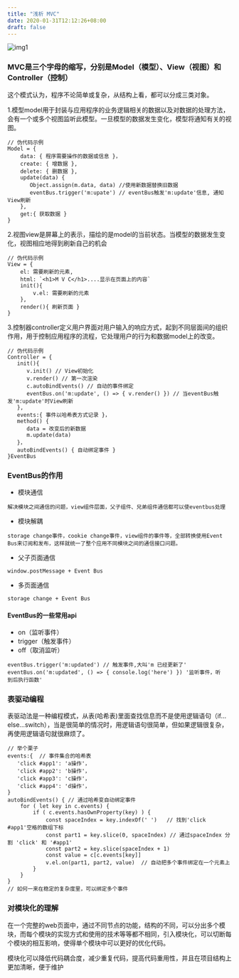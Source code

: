 ```yaml
---
title: "浅析 MVC"
date: 2020-01-31T12:12:26+08:00
draft: false
---
```



![img1](/images/MVC.jpg)

### MVC是三个字母的缩写，分别是Model（模型）、View（视图）和Controller（控制）

这个模式认为，程序不论简单或复杂，从结构上看，都可以分成三类对象。

1.模型model用于封装与应用程序的业务逻辑相关的数据以及对数据的处理方法，会有一个或多个视图监听此模型。一旦模型的数据发生变化，模型将通知有关的视图。

```
// 伪代码示例
Model = {
    data: { 程序需要操作的数据或信息 }，
    create: { 增数据 },
    delete: { 删数据 },
    update(data) { 
       Object.assign(m.data, data) //使用新数据替换旧数据
       eventBus.trigger('m:upate') // eventBus触发'm:update'信息, 通知View刷新 
    },
    get:{ 获取数据 } 
}
```

2.视图view是屏幕上的表示，描绘的是model的当前状态。当模型的数据发生变化，视图相应地得到刷新自己的机会

```
// 伪代码示例
View = {
    el: 需要刷新的元素,
    html: `<h1>M V C</h1>....显示在页面上的内容`
    init(){
        v.el: 需要刷新的元素
    },
    render(){ 刷新页面 }
}
```

3.控制器controller定义用户界面对用户输入的响应方式，起到不同层面间的组织作用，用于控制应用程序的流程，它处理用户的行为和数据model上的改变。
```
// 伪代码示例
Controller = {
   init(){
      v.init() // View初始化
      v.render() // 第一次渲染
      c.autoBindEvents() // 自动的事件绑定
      eventBus.on('m:update', () => { v.render() }) // 当eventBus触发'm:update'时View刷新
   },
   events:{ 事件以哈希表方式记录 }，
   method() {
      data = 改变后的新数据
      m.update(data)
   }，
   autoBindEvents() { 自动绑定事件 }
}EventBus
```

### EventBus的作用

* 模块通信

`解决模块之间通信的问题，view组件层面，父子组件、兄弟组件通信都可以使eventbus处理`

* 模块解耦
  
`storage change事件，cookie change事件，view组件的事件等，全部转换使用Event Bus来订阅和发布，这样就统一了整个应用不同模块之间的通信接口问题。`

* 父子页面通信

`window.postMessage + Event Bus`

* 多页面通信

`storage change + Event Bus`

#### EventBus的一些常用api

* on（监听事件）
* trigger（触发事件）
* off（取消监听）

```
eventBus.trigger('m:updated') // 触发事件,大叫'm 已经更新了'
eventBus.on('m:updated', () => { console.log('here') }) '监听事件，听
到后执行函数'
```

### 表驱动编程

表驱动法是一种编程模式，从表(哈希表)里面查找信息而不是使用逻辑语句（if…else…switch），当是很简单的情况时，用逻辑语句很简单，但如果逻辑很复杂，再使用逻辑语句就很麻烦了。

```
// 举个栗子
events:{  // 事件集合的哈希表
   'click #app1': 'a操作'，
   'click #app2': 'b操作'，
   'click #app3': 'c操作'，
   'click #app4': 'd操作'，
} 
autoBindEvents() { // 通过哈希变自动绑定事件
    for ( let key in c.events) {
        if ( c.events.hasOwnProperty(key) ) {
            const spaceIndex = key.indexOf(' ')   // 找到'click #app1'空格的数组下标
            const part1 = key.slice(0, spaceIndex) // 通过spaceIndex 分割 'click' 和 '#app1'
            const part2 = key.slice(spaceIndex + 1)
            const value = c[c.events[key]]
            v.el.on(part1, part2, value)  // 自动把多个事件绑定在一个元素上
        }
    }
}
// 如何一来在稳定的复杂度里，可以绑定多个事件
```

### 对模块化的理解
在一个完整的web页面中，通过不同节点的功能，结构的不同，可以分出多个模块，而每个模块的实现方式和使用的技术等等都不相同，引入模块化，可以切断每个模块的相互影响，使得单个模块中可以更好的优化代码。

模块化可以降低代码耦合度，减少重复代码，提高代码重用性，并且在项目结构上更加清晰，便于维护